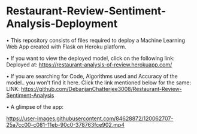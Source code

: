 # Restaurant-Review-Sentiment-Analysis-Deployment

• This repository consists of files required to deploy a Machine Learning Web App created with Flask on Heroku platform.

• If you want to view the deployed model, click on the following link: Deployed at: https://restaurant-analysis-of-review.herokuapp.com/

• If you are searching for Code, Algorithms used and Accuracy of the model.. you won't find it here. Click the link mentioned below for the same: LINK: https://github.com/DebanjanChatterjee3008/Restaurant-Review-Sentiment-Analysis

• A glimpse of the app:


https://user-images.githubusercontent.com/84628872/120062707-25a7cc00-c081-11eb-90c0-378763fce902.mp4

